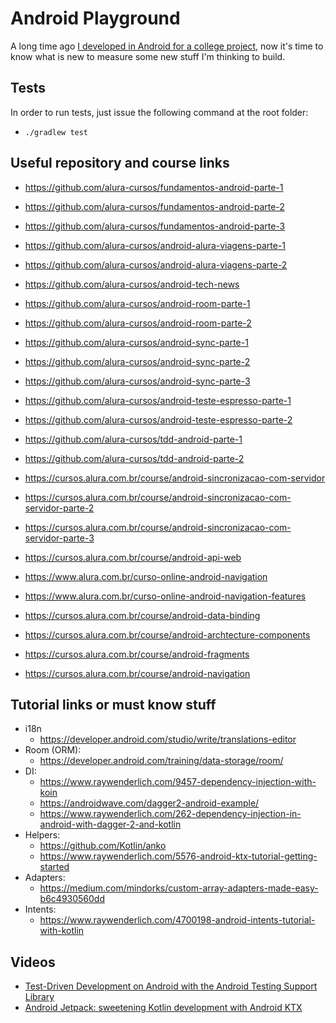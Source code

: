# Android Playground

A long time ago [I developed in Android for a college project](http://github.com/willianantunes/2palito/), now it's time to know what is new to measure some new stuff I'm thinking to build.

## Tests

In order to run tests, just issue the following command at the root folder:

- `./gradlew test`

## Useful repository and course links

- https://github.com/alura-cursos/fundamentos-android-parte-1
- https://github.com/alura-cursos/fundamentos-android-parte-2
- https://github.com/alura-cursos/fundamentos-android-parte-3
- https://github.com/alura-cursos/android-alura-viagens-parte-1
- https://github.com/alura-cursos/android-alura-viagens-parte-2
- https://github.com/alura-cursos/android-tech-news
- https://github.com/alura-cursos/android-room-parte-1
- https://github.com/alura-cursos/android-room-parte-2
- https://github.com/alura-cursos/android-sync-parte-1
- https://github.com/alura-cursos/android-sync-parte-2
- https://github.com/alura-cursos/android-sync-parte-3
- https://github.com/alura-cursos/android-teste-espresso-parte-1
- https://github.com/alura-cursos/android-teste-espresso-parte-2
- https://github.com/alura-cursos/tdd-android-parte-1
- https://github.com/alura-cursos/tdd-android-parte-2

- https://cursos.alura.com.br/course/android-sincronizacao-com-servidor
- https://cursos.alura.com.br/course/android-sincronizacao-com-servidor-parte-2
- https://cursos.alura.com.br/course/android-sincronizacao-com-servidor-parte-3

- https://cursos.alura.com.br/course/android-api-web
- https://www.alura.com.br/curso-online-android-navigation
- https://www.alura.com.br/curso-online-android-navigation-features
- https://cursos.alura.com.br/course/android-data-binding
- https://cursos.alura.com.br/course/android-archtecture-components
- https://cursos.alura.com.br/course/android-fragments
- https://cursos.alura.com.br/course/android-navigation

## Tutorial links or must know stuff

- i18n
    - https://developer.android.com/studio/write/translations-editor
- Room (ORM):
    - https://developer.android.com/training/data-storage/room/
- DI:
    - https://www.raywenderlich.com/9457-dependency-injection-with-koin
    - https://androidwave.com/dagger2-android-example/
    - https://www.raywenderlich.com/262-dependency-injection-in-android-with-dagger-2-and-kotlin
- Helpers:
    - https://github.com/Kotlin/anko
    - https://www.raywenderlich.com/5576-android-ktx-tutorial-getting-started
- Adapters:
    - https://medium.com/mindorks/custom-array-adapters-made-easy-b6c4930560dd
- Intents:
    - https://www.raywenderlich.com/4700198-android-intents-tutorial-with-kotlin

## Videos

- [Test-Driven Development on Android with the Android Testing Support Library](https://www.youtube.com/watch?v=pK7W5npkhho)
- [Android Jetpack: sweetening Kotlin development with Android KTX](https://www.youtube.com/watch?v=st1XVfkDWqk)
